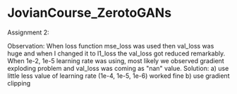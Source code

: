 # JovianCourse_ZerotoGANs



Assignment 2:

Observation:
When loss function mse_loss was used then val_loss was huge and when I changed it to l1_loss the val_loss got reduced remarkably.
When 1e-2, 1e-5 learning rate was using, most likely we observed gradient exploding problem and val_loss was coming as "nan" value.
Solution: a) use little less value of learning rate (1e-4, 1e-5, 1e-6) worked fine b) use gradient clipping
